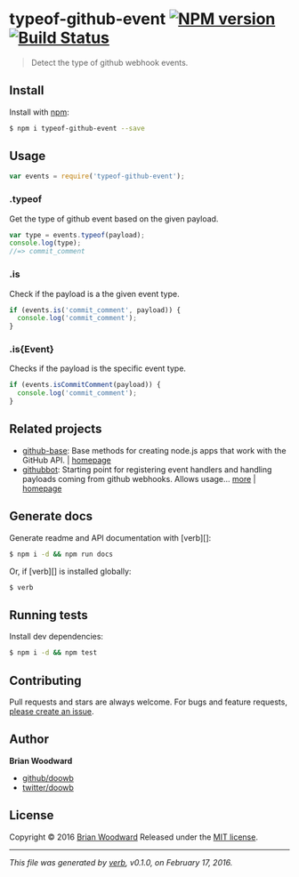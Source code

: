 # typeof-github-event [![NPM version](https://img.shields.io/npm/v/typeof-github-event.svg)](https://www.npmjs.com/package/typeof-github-event) [![Build Status](https://img.shields.io/travis/https://github.com/doowb/typeof-github-event.svg)](https://travis-ci.org/https://github.com/doowb/typeof-github-event)

> Detect the type of github webhook events.

## Install

Install with [npm](https://www.npmjs.com/):

```sh
$ npm i typeof-github-event --save
```

## Usage

```js
var events = require('typeof-github-event');
```

### .typeof

Get the type of github event based on the given payload.

```js
var type = events.typeof(payload);
console.log(type);
//=> commit_comment
```

### .is

Check if the payload is a the given event type.

```js
if (events.is('commit_comment', payload)) {
  console.log('commit_comment');
}
```

### .is{Event}

Checks if the payload is the specific event type.

```js
if (events.isCommitComment(payload)) {
  console.log('commit_comment');
}
```

## Related projects

* [github-base](https://www.npmjs.com/package/github-base): Base methods for creating node.js apps that work with the GitHub API. | [homepage](https://github.com/jonschlinkert/github-base)
* [githubbot](https://www.npmjs.com/package/githubbot): Starting point for registering event handlers and handling payloads coming from github webhooks. Allows usage… [more](https://www.npmjs.com/package/githubbot) | [homepage](https://github.com/doowb/githubbot)

## Generate docs

Generate readme and API documentation with [verb][]:

```sh
$ npm i -d && npm run docs
```

Or, if [verb][] is installed globally:

```sh
$ verb
```

## Running tests

Install dev dependencies:

```sh
$ npm i -d && npm test
```

## Contributing

Pull requests and stars are always welcome. For bugs and feature requests, [please create an issue](https://github.com/doowb/typeof-github-event/issues/new).

## Author

**Brian Woodward**

* [github/doowb](https://github.com/doowb)
* [twitter/doowb](http://twitter.com/doowb)

## License

Copyright © 2016 [Brian Woodward](https://github.com/doowb)
Released under the [MIT license](https://github.com/https://github.com/doowb/typeof-github-event/blob/master/LICENSE).

***

_This file was generated by [verb](https://github.com/verbose/verb), v0.1.0, on February 17, 2016._